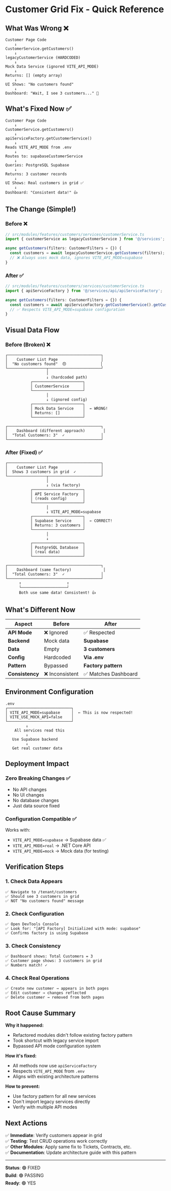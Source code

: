 # Customer Grid Fix - Quick Reference

## What Was Wrong ❌
```
Customer Page Code
    ↓
CustomerService.getCustomers()
    ↓
legacyCustomerService (HARDCODED)
    ↓
Mock Data Service (ignored VITE_API_MODE)
    ↓
Returns: [] (empty array)
    ↓
UI Shows: "No customers found"
    ↓
Dashboard: "Wait, I see 3 customers..." 🤔
```

## What's Fixed Now ✅
```
Customer Page Code
    ↓
CustomerService.getCustomers()
    ↓
apiServiceFactory.getCustomerService()
    ↓
Reads VITE_API_MODE from .env
    ↓
Routes to: supabaseCustomerService
    ↓
Queries: PostgreSQL Supabase
    ↓
Returns: 3 customer records
    ↓
UI Shows: Real customers in grid ✅
    ↓
Dashboard: "Consistent data!" 👍
```

## The Change (Simple!)

### Before ❌
```typescript
// src/modules/features/customers/services/customerService.ts
import { customerService as legacyCustomerService } from '@/services';

async getCustomers(filters: CustomerFilters = {}) {
  const customers = await legacyCustomerService.getCustomers(filters);
  // ❌ Always uses mock data, ignores VITE_API_MODE=supabase
}
```

### After ✅
```typescript
// src/modules/features/customers/services/customerService.ts
import { apiServiceFactory } from '@/services/api/apiServiceFactory';

async getCustomers(filters: CustomerFilters = {}) {
  const customers = await apiServiceFactory.getCustomerService().getCustomers(filters);
  // ✅ Respects VITE_API_MODE=supabase configuration
}
```

## Visual Data Flow

### Before (Broken) ❌
```
┌─────────────────────────────────────────┐
│    Customer List Page                   │
│  "No customers found"  😞               │
└─────────────────┬───────────────────────┘
                  │
                  ↓ (hardcoded path)
           ┌──────────────────────┐
           │ CustomerService      │
           └──────────────────────┘
                  │
                  ↓ (ignored config)
           ┌──────────────────────┐
           │ Mock Data Service    │  ← WRONG!
           │ Returns: []          │
           └──────────────────────┘

┌─────────────────────────────────────────┐
│    Dashboard (different approach)        │
│  "Total Customers: 3"  ✓                │
└─────────────────────────────────────────┘
```

### After (Fixed) ✅
```
┌─────────────────────────────────────────┐
│    Customer List Page                   │
│  Shows 3 customers in grid  ✓           │
└─────────────────┬───────────────────────┘
                  │
                  ↓ (via factory)
           ┌──────────────────────┐
           │ API Service Factory  │
           │ (reads config)       │
           └──────────────────────┘
                  │
                  ↓ VITE_API_MODE=supabase
           ┌──────────────────────┐
           │ Supabase Service     │  ← CORRECT!
           │ Returns: 3 customers │
           └──────────────────────┘
                  │
                  ↓
           ┌──────────────────────┐
           │ PostgreSQL Database  │
           │ (real data)          │
           └──────────────────────┘

┌─────────────────────────────────────────┐
│    Dashboard (same factory)              │
│  "Total Customers: 3"  ✓                │
└─────────────────────────────────────────┘
      ↑                    ↑
      └────────────────────┘
      Both use same data! Consistent! 👍
```

## What's Different Now

| Aspect | Before | After |
|--------|--------|-------|
| **API Mode** | ❌ Ignored | ✅ Respected |
| **Backend** | Mock data | **Supabase** |
| **Data** | Empty | **3 customers** |
| **Config** | Hardcoded | **Via .env** |
| **Pattern** | Bypassed | **Factory pattern** |
| **Consistency** | ❌ Inconsistent | ✅ Matches Dashboard |

## Environment Configuration
```
.env
┌────────────────────────────┐
│ VITE_API_MODE=supabase     │  ← This is now respected!
│ VITE_USE_MOCK_API=false    │
└────────────────────────────┘
         ↓
    All services read this
         ↓
   Use Supabase backend
         ↓
   Get real customer data
```

## Deployment Impact

### Zero Breaking Changes ✅
- No API changes
- No UI changes  
- No database changes
- Just data source fixed

### Configuration Compatible ✅
Works with:
- `VITE_API_MODE=supabase` → Supabase data ✅
- `VITE_API_MODE=real` → .NET Core API
- `VITE_API_MODE=mock` → Mock data (for testing)

## Verification Steps

### 1. Check Data Appears
```
✅ Navigate to /tenant/customers
✅ Should see 3 customers in grid
✅ NOT "No customers found" message
```

### 2. Check Configuration
```
✅ Open DevTools Console
✅ Look for: "[API Factory] Initialized with mode: supabase"
✅ Confirms factory is using Supabase
```

### 3. Check Consistency
```
✅ Dashboard shows: Total Customers = 3
✅ Customer page shows: 3 customers in grid
✅ Numbers match! ✓
```

### 4. Check Real Operations
```
✅ Create new customer → appears in both pages
✅ Edit customer → changes reflected
✅ Delete customer → removed from both pages
```

## Root Cause Summary

**Why it happened:**
- Refactored modules didn't follow existing factory pattern
- Took shortcut with legacy service import
- Bypassed API mode configuration system

**How it's fixed:**
- All methods now use `apiServiceFactory`
- Respects `VITE_API_MODE` from `.env`
- Aligns with existing architecture patterns

**How to prevent:**
- Use factory pattern for all new services
- Don't import legacy services directly
- Verify with multiple API modes

## Next Actions

✅ **Immediate**: Verify customers appear in grid  
✅ **Testing**: Test CRUD operations work correctly  
✅ **Other Modules**: Apply same fix to Tickets, Contracts, etc.  
✅ **Documentation**: Update architecture guide with this pattern  

---
**Status**: 🟢 FIXED  
**Build**: 🟢 PASSING  
**Ready**: 🟢 YES